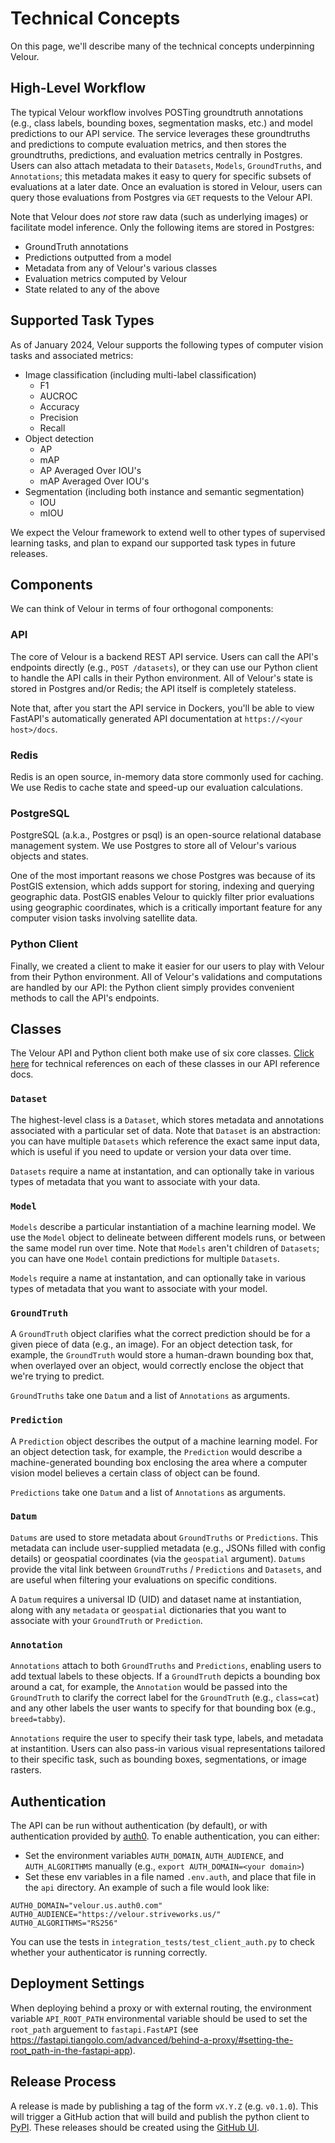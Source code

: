
# Technical Concepts

On this page, we'll describe many of the technical concepts underpinning Velour.

## High-Level Workflow

The typical Velour workflow involves POSTing groundtruth annotations (e.g., class labels, bounding boxes, segmentation masks, etc.) and model predictions to our API service. The service leverages these groundtruths and predictions to compute evaluation metrics, and then stores the groundtruths, predictions, and evaluation metrics centrally in Postgres. Users can also attach metadata to their `Datasets`, `Models`, `GroundTruths`, and `Annotations`; this metadata makes it easy to query for specific subsets of evaluations at a later date. Once an evaluation is stored in Velour, users can query those evaluations from Postgres via `GET` requests to the Velour API.

Note that Velour does _not_ store raw data (such as underlying images) or facilitate model inference. Only the following items are stored in Postgres:

- GroundTruth annotations
- Predictions outputted from a model
- Metadata from any of Velour's various classes
- Evaluation metrics computed by Velour
- State related to any of the above


## Supported Task Types

As of January 2024, Velour supports the following types of computer vision tasks and associated metrics:

- Image classification (including multi-label classification)
    - F1
    - AUCROC
    - Accuracy
    - Precision
    - Recall
- Object detection
    - AP
    - mAP
    - AP Averaged Over IOU's
    - mAP Averaged Over IOU's
- Segmentation (including both instance and semantic segmentation)
    - IOU
    - mIOU


We expect the Velour framework to extend well to other types of supervised learning tasks, and plan to expand our supported task types in future releases.


## Components

We can think of Velour in terms of four orthogonal components:

### API

The core of Velour is a backend REST API service. Users can call the API's endpoints directly (e.g., `POST /datasets`), or they can use our Python client to handle the API calls in their Python environment.  All of Velour's state is stored in Postgres and/or Redis; the API itself is completely stateless.

Note that, after you start the API service in Dockers, you'll be able to view FastAPI's automatically generated API documentation at `https://<your host>/docs`.

### Redis

Redis is an open source, in-memory data store commonly used for caching. We use Redis to cache state and speed-up our evaluation calculations.

### PostgreSQL

PostgreSQL (a.k.a., Postgres or psql) is an open-source relational database management system. We use Postgres to store all of Velour's various objects and states.

One of the most important reasons we chose Postgres was because of its PostGIS extension, which adds support for storing, indexing and querying geographic data. PostGIS enables Velour to quickly filter prior evaluations using geographic coordinates, which is a critically important feature for any computer vision tasks involving satellite data.

### Python Client

Finally, we created a client to make it easier for our users to play with Velour from their Python environment. All of Velour's validations and computations are handled by our API: the Python client simply provides convenient methods to call the API's endpoints.

## Classes

The Velour API and Python client both make use of six core classes. [Click here](/references/API/Schemas/Core/) for technical references on each of these classes in our API reference docs.

### `Dataset`

The highest-level class is a `Dataset`, which stores metadata and annotations associated with a particular set of data. Note that `Dataset` is an abstraction: you can have multiple `Datasets` which reference the exact same input data, which is useful if you need to update or version your data over time.

`Datasets` require a name at instantation, and can optionally take in various types of metadata that you want to associate with your data.

### `Model`

`Models` describe a particular instantiation of a machine learning model. We use the `Model` object to delineate between different models runs, or between the same model run over time. Note that `Models` aren't children of `Datasets`; you can have one `Model` contain predictions for multiple `Datasets`.


`Models` require a name at instantation, and can optionally take in various types of metadata that you want to associate with your model.


### `GroundTruth`

A `GroundTruth` object clarifies what the correct prediction should be for a given piece of data (e.g., an image). For an object detection task, for example, the `GroundTruth` would store a human-drawn bounding box that, when overlayed over an object, would correctly enclose the object that we're trying to predict.

`GroundTruths` take one `Datum` and a list of `Annotations` as arguments.

### `Prediction`

A `Prediction` object describes the output of a machine learning model. For an object detection task, for example, the `Prediction` would describe a machine-generated bounding box enclosing the area where a computer vision model believes a certain class of object can be found.

`Predictions` take one `Datum` and a list of `Annotations` as arguments.


### `Datum`

`Datums` are used to store metadata about `GroundTruths` or `Predictions`. This metadata can include user-supplied metadata (e.g., JSONs filled with config details) or geospatial coordinates (via the `geospatial` argument). `Datums` provide the vital link between `GroundTruths` / `Predictions` and `Datasets`, and are useful when filtering your evaluations on specific conditions.


A `Datum` requires a universal ID (UID) and dataset name at instantiation, along with any `metadata` or `geospatial` dictionaries that you want to associate with your `GroundTruth` or `Prediction`.


### `Annotation`

`Annotations` attach to both `GroundTruths` and `Predictions`, enabling users to add textual labels to these objects. If a `GroundTruth` depicts a bounding box around a cat, for example, the `Annotation` would be passed into the `GroundTruth` to clarify the correct label for the `GroundTruth` (e.g., `class=cat`) and any other labels the user wants to specify for that bounding box (e.g., `breed=tabby`).

`Annotations` require the user to specify their task type, labels, and metadata at instantition. Users can also pass-in various visual representations tailored to their specific task, such as bounding boxes, segmentations, or image rasters.


## Authentication

The API can be run without authentication (by default), or with authentication provided by [auth0](https://auth0.com/). To enable authentication, you can either:

- Set the environment variables `AUTH_DOMAIN`, `AUTH_AUDIENCE`, and `AUTH_ALGORITHMS` manually (e.g., `export AUTH_DOMAIN=<your domain>`)
- Set these env variables in a file named `.env.auth`, and place that file in the `api` directory. An example of such a file would look like:

```
AUTH0_DOMAIN="velour.us.auth0.com"
AUTH0_AUDIENCE="https://velour.striveworks.us/"
AUTH0_ALGORITHMS="RS256"
```

You can use the tests in `integration_tests/test_client_auth.py` to check whether your authenticator is running correctly.

## Deployment Settings

When deploying behind a proxy or with external routing, the environment variable `API_ROOT_PATH` environmental variable should be used to set the `root_path` arguement to `fastapi.FastAPI` (see https://fastapi.tiangolo.com/advanced/behind-a-proxy/#setting-the-root_path-in-the-fastapi-app).


## Release Process

A release is made by publishing a tag of the form `vX.Y.Z` (e.g. `v0.1.0`). This will trigger a GitHub action that will build and publish the python client to [PyPI](https://pypi.org/project/velour-client/). These releases should be created using the [GitHub UI](https://github.com/Striveworks/velour/releases).

